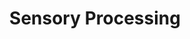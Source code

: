 ---
templateKey: course
title: Sensory Processing
description:
image: /img/courses/uplearning-logo.png
url: https://www.uplearning.gr/p/sensory-processing
---